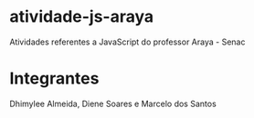 # atividade-js-araya
Atividades referentes a JavaScript do professor Araya - Senac

# Integrantes
Dhimylee Almeida,
Diene Soares e
Marcelo dos Santos
